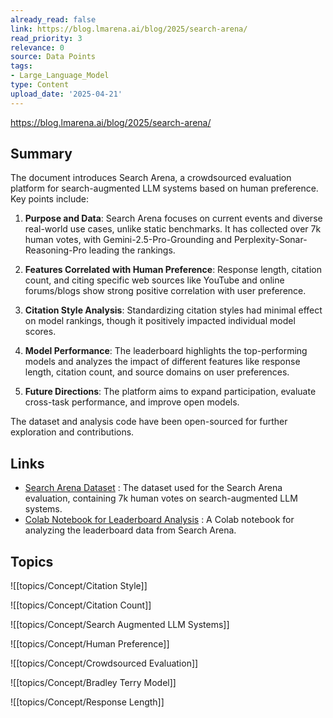 ```yaml
---
already_read: false
link: https://blog.lmarena.ai/blog/2025/search-arena/
read_priority: 3
relevance: 0
source: Data Points
tags:
- Large_Language_Model
type: Content
upload_date: '2025-04-21'
---
```


https://blog.lmarena.ai/blog/2025/search-arena/
## Summary

The document introduces Search Arena, a crowdsourced evaluation platform for search-augmented LLM systems based on human preference. Key points include:

1. **Purpose and Data**: Search Arena focuses on current events and diverse real-world use cases, unlike static benchmarks. It has collected over 7k human votes, with Gemini-2.5-Pro-Grounding and Perplexity-Sonar-Reasoning-Pro leading the rankings.

2. **Features Correlated with Human Preference**: Response length, citation count, and citing specific web sources like YouTube and online forums/blogs show strong positive correlation with user preference.

3. **Citation Style Analysis**: Standardizing citation styles had minimal effect on model rankings, though it positively impacted individual model scores.

4. **Model Performance**: The leaderboard highlights the top-performing models and analyzes the impact of different features like response length, citation count, and source domains on user preferences.

5. **Future Directions**: The platform aims to expand participation, evaluate cross-task performance, and improve open models.

The dataset and analysis code have been open-sourced for further exploration and contributions.
## Links

- [Search Arena Dataset](https://huggingface.co/datasets/lmarena-ai/search-arena-v1-7k) : The dataset used for the Search Arena evaluation, containing 7k human votes on search-augmented LLM systems.
- [Colab Notebook for Leaderboard Analysis](https://colab.research.google.com/drive/1h7rR7rhePBPuIfaWsVNlW87kv3DLibPS?usp=sharing) : A Colab notebook for analyzing the leaderboard data from Search Arena.

## Topics

![[topics/Concept/Citation Style]]

![[topics/Concept/Citation Count]]

![[topics/Concept/Search Augmented LLM Systems]]

![[topics/Concept/Human Preference]]

![[topics/Concept/Crowdsourced Evaluation]]

![[topics/Concept/Bradley Terry Model]]

![[topics/Concept/Response Length]]
